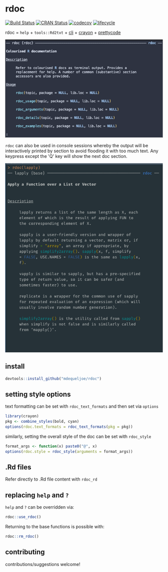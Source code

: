 # rdoc
[![Build Status](https://travis-ci.org/mdequeljoe/rdoc.svg?branch=master)](https://travis-ci.org/mdequeljoe/rdoc)
[![CRAN Status](https://www.r-pkg.org/badges/version/rdoc)](https://cran.r-project.org/package=rdoc)
[![codecov](https://codecov.io/gh/mdequeljoe/rdoc/branch/master/graph/badge.svg)](https://codecov.io/gh/mdequeljoe/rdoc)
[![lifecycle](https://img.shields.io/badge/lifecycle-maturing-blue.svg)](https://www.tidyverse.org/lifecycle/#maturing)

rdoc = `help` + `tools::Rd2txt` + [cli](https://github.com/r-lib/cli) + [crayon](https://github.com/r-lib/crayon) + [prettycode](https://github.com/r-lib/prettycode)

![](man/img/rdoc.png)


`rdoc` can also be used in console sessions whereby the output will be interactively printed by section to avoid flooding it with too much text. Any keypress except the 'Q' key will show the next doc section.

![](man/img/console.png)

## install

```r
devtools::install_github("mdequeljoe/rdoc")
```
## setting style options

text formatting can be set with `rdoc_text_formats` and then set via `options`

```r
library(crayon)
pkg <- combine_styles(bold, cyan)
options(rdoc.text_formats = rdoc_text_formats(pkg = pkg))
```
similarly, setting the overall style of the doc can be set with `rdoc_style`

```r
format_args <- function(x) paste0("@", x)
options(rdoc.style = rdoc_style(arguments = format_args))
```

## .Rd files

Refer directly to .Rd file content with `rdoc_rd`

## replacing `help` and `?`

`help` and `?` can be overridden via:

```r
rdoc::use_rdoc()
```

Returning to the base functions is possible with:

```r
rdoc::rm_rdoc()
```

## contributing

contributions/suggestions welcome!

